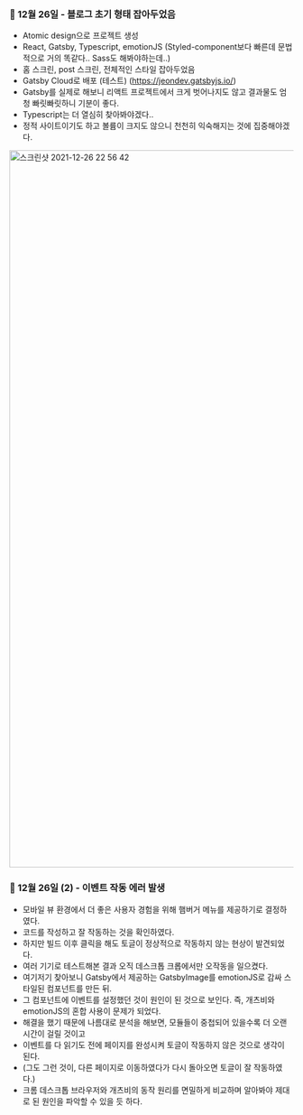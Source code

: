 
### 📌 12월 26일 - 블로그 초기 형태 잡아두었음
- Atomic design으로 프로젝트 생성
- React, Gatsby, Typescript, emotionJS (Styled-component보다 빠른데 문법적으로 거의 똑같다.. Sass도 해봐야하는데..)
- 홈 스크린, post 스크린, 전체적인 스타일 잡아두었음
- Gatsby Cloud로 배포 (테스트) (https://jeondev.gatsbyjs.io/)
- Gatsby를 실제로 해보니 리액트 프로젝트에서 크게 벗어나지도 않고 결과물도 엄청 빠릿빠릿하니 기분이 좋다.
- Typescript는 더 열심히 찾아봐야겠다..
- 정적 사이트이기도 하고 볼륨이 크지도 않으니 천천히 익숙해지는 것에 집중해야겠다.

<img width="1271" alt="스크린샷 2021-12-26 22 56 42" src="https://user-images.githubusercontent.com/28756358/147410320-546f27ec-f23c-4f81-8f29-7bf7f38c9c38.png">


### 📌 12월 26일 (2) - 이벤트 작동 에러 발생
- 모바일 뷰 환경에서 더 좋은 사용자 경험을 위해 햄버거 메뉴를 제공하기로 결정하였다.
- 코드를 작성하고 잘 작동하는 것을 확인하였다.
- 하지만 빌드 이후 클릭을 해도 토글이 정상적으로 작동하지 않는 현상이 발견되었다.
- 여러 기기로 테스트해본 결과 오직 데스크톱 크롭에서만 오작동을 일으켰다.
- 여기저기 찾아보니 Gatsby에서 제공하는 GatsbyImage를 emotionJS로 감싸 스타일된 컴포넌트를 만든 뒤.
- 그 컴포넌트에 이벤트를 설정했던 것이 원인이 된 것으로 보인다. 즉, 개츠비와 emotionJS의 혼합 사용이 문제가 되었다.
- 해결을 했기 때문에 나름대로 분석을 해보면, 모듈들이 중첩되어 있을수록 더 오랜 시간이 걸릴 것이고
- 이벤트를 다 읽기도 전에 페이지를 완성시켜 토글이 작동하지 않은 것으로 생각이 된다. 
- (그도 그런 것이, 다른 페이지로 이동하였다가 다시 돌아오면 토글이 잘 작동하였다.)
- 크롬 데스크톱 브라우저와 개츠비의 동작 원리를 면밀하게 비교하며 알아봐야 제대로 된 원인을 파악할 수 있을 듯 하다.
